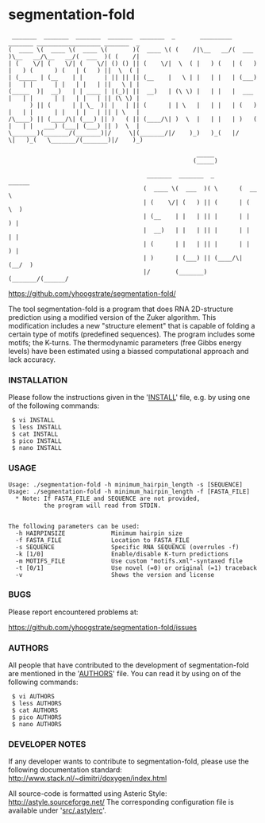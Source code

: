 # segmentation-fold #

	 _______  _______  _______  _______  _______  _       _________ _______ __________________ _______  _       
	(  ____ \(  ____ \(  ____ \(       )(  ____ \( (    /|\__   __/(  ___  )\__   __/\__   __/(  ___  )( (    /|
	| (    \/| (    \/| (    \/| () () || (    \/|  \  ( |   ) (   | (   ) |   ) (      ) (   | (   ) ||  \  ( |
	| (_____ | (__    | |      | || || || (__    |   \ | |   | |   | (___) |   | |      | |   | |   | ||   \ | |
	(_____  )|  __)   | | ____ | |(_)| ||  __)   | (\ \) |   | |   |  ___  |   | |      | |   | |   | || (\ \) |
	      ) || (      | | \_  )| |   | || (      | | \   |   | |   | (   ) |   | |      | |   | |   | || | \   |
	/\____) || (____/\| (___) || )   ( || (____/\| )  \  |   | |   | )   ( |   | |   ___) (___| (___) || )  \  |
	\_______)(_______/(_______)|/     \|(_______/|/    )_)   )_(   |/     \|   )_(   \_______/(_______)|/    )_)
	                                                                                                            
	                                                     _____                                                  
	                                                    (_____)                                                 
	                                                                                                            
	                                       _______  _______  _        ______                                    
	                                      (  ____ \(  ___  )( \      (  __  \                                   
	                                      | (    \/| (   ) || (      | (  \  )                                  
	                                      | (__    | |   | || |      | |   ) |                                  
	                                      |  __)   | |   | || |      | |   | |                                  
	                                      | (      | |   | || |      | |   ) |                                  
	                                      | )      | (___) || (____/\| (__/  )                                  
	                                      |/       (_______)(_______/(______/                                   

<https://github.com/yhoogstrate/segmentation-fold/>

The tool segmentation-fold is a program that does RNA 2D-structure
prediction using a modified version of the Zuker algorithm. This
modification includes a new "structure element" that is capable of
folding a certain type of motifs (predefined sequences).
	The program includes some motifs; the K-turns. The thermodynamic
parameters (free Gibbs energy levels) have been estimated using a
biassed computational approach and lack accuracy.


### INSTALLATION ###

Please follow the instructions given in the '[INSTALL](https://github.com/yhoogstrate/segmentation-fold/blob/master/INSTALL)' file, e.g. by
using one of the following commands:

	 $ vi INSTALL
	 $ less INSTALL
	 $ cat INSTALL
	 $ pico INSTALL
	 $ nano INSTALL


### USAGE ###

	Usage: ./segmentation-fold -h minimum_hairpin_length -s [SEQUENCE]
	Usage: ./segmentation-fold -h minimum_hairpin_length -f [FASTA_FILE]
	  * Note: If FASTA_FILE and SEQUENCE are not provided,
			  the program will read from STDIN.


	The following parameters can be used:
	  -h HAIRPINSIZE             Minimum hairpin size
	  -f FASTA_FILE              Location to FASTA_FILE
	  -s SEQUENCE                Specific RNA SEQUENCE (overrules -f)
	  -k [1/0]                   Enable/disable K-turn predictions
	  -m MOTIFS_FILE             Use custom "motifs.xml"-syntaxed file
	  -t [0/1]                   Use novel (=0) or original (=1) traceback
	  -v                         Shows the version and license


### BUGS ###

Please report encountered problems at:

<https://github.com/yhoogstrate/segmentation-fold/issues>


### AUTHORS ###

All people that have contributed to the development of segmentation-fold are
mentioned in the '[AUTHORS](https://github.com/yhoogstrate/segmentation-fold/blob/master/AUTHORS)' file. You can read it by using on of the
following commands:

	 $ vi AUTHORS
	 $ less AUTHORS
	 $ cat AUTHORS
	 $ pico AUTHORS
	 $ nano AUTHORS


### DEVELOPER NOTES ###

If any developer wants to contribute to segmentation-fold, please use
the following documentation standard:
 <http://www.stack.nl/~dimitri/doxygen/index.html>

All source-code is formatted using Asteric Style:
 <http://astyle.sourceforge.net/>
The corresponding configuration file is available under
'[src/.astylerc](https://github.com/yhoogstrate/segmentation-fold/tree/master/src/.astylerc)'.
